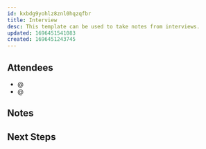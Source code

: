 ```yaml
---
id: kxbdg9yohlz8znl0hqzqfbr
title: Interview
desc: This template can be used to take notes from interviews.
updated: 1696451541083
created: 1696451243745
---
```


## Attendees

<!-- Meeting attendees. If you prefix users with an '@', you can then optionally click Ctrl+Enter to create a note for that user. -->

- @
- @

## Notes

<!-- Notes of discussion occurring during the meeting -->

## Next Steps

<!-- Summarize next steps in the interview process -->
